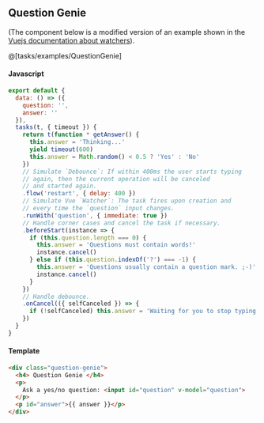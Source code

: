 ## Question Genie

(The component below is a modified version of an example shown in the [Vuejs documentation about watchers](https://vuejs.org/v2/guide/computed.html#Watchers)).

<div class="showcase">
  @[tasks/examples/QuestionGenie]
</div>

#### Javascript

```js
export default {
  data: () => ({
    question: '',
    answer: ''
  }),
  tasks(t, { timeout }) {
    return t(function * getAnswer() {
      this.answer = 'Thinking...'
      yield timeout(600)
      this.answer = Math.random() < 0.5 ? 'Yes' : 'No'
    })
    // Simulate `Debounce`: If within 400ms the user starts typing
    // again, then the current operation will be canceled
    // and started again.
    .flow('restart', { delay: 400 })
    // Simulate Vue `Watcher`: The task fires upon creation and
    // every time the `question` input changes.
    .runWith('question', { immediate: true })
    // Handle corner cases and cancel the task if necessary.
    .beforeStart(instance => {
      if (this.question.length === 0) {
        this.answer = 'Questions must contain words!'
        instance.cancel()
      } else if (this.question.indexOf('?') === -1) {
        this.answer = 'Questions usually contain a question mark. ;-)'
        instance.cancel()
      }
    })
    // Handle debounce.
    .onCancel(({ selfCanceled }) => {
      if (!selfCanceled) this.answer = 'Waiting for you to stop typing...'
    })
  }
}
```

#### Template

```html
<div class="question-genie">
  <h4> Question Genie </h4>
  <p>
    Ask a yes/no question: <input id="question" v-model="question">
  </p>
  <p id="answer">{{ answer }}</p>
</div>
```
